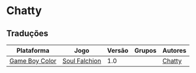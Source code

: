 # Chatty

## Traduções

| Plataforma | Jogo | Versão | Grupos | Autores |
| ----------- | ----------- | ----------- | ----------- | ----------- |
| [Game Boy Color](../../traducoes/game-boy-color/) | [Soul Falchion](../../traducoes/game-boy-color/soul-falchion_chatty/) | 1.0 |  | [Chatty](../../autores/chatty/) |